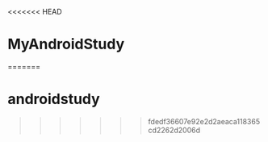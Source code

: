 <<<<<<< HEAD
# MyAndroidStudy
=======
# androidstudy
>>>>>>> fdedf36607e92e2d2aeaca118365cd2262d2006d
